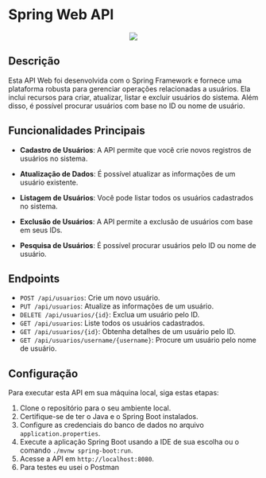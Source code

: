 # Spring Web API
<p align="center">
  <img src="https://springframework.guru/wp-content/uploads/2015/02/spring-framework-project-logo.png">
</p>

## Descrição

Esta API Web foi desenvolvida com o Spring Framework e fornece uma plataforma robusta para gerenciar operações relacionadas a usuários. Ela inclui recursos para criar, atualizar, listar e excluir usuários do sistema. Além disso, é possível procurar usuários com base no ID ou nome de usuário.

## Funcionalidades Principais

- **Cadastro de Usuários**: A API permite que você crie novos registros de usuários no sistema.

- **Atualização de Dados**: É possível atualizar as informações de um usuário existente.

- **Listagem de Usuários**: Você pode listar todos os usuários cadastrados no sistema.

- **Exclusão de Usuários**: A API permite a exclusão de usuários com base em seus IDs.

- **Pesquisa de Usuários**: É possível procurar usuários pelo ID ou nome de usuário.

## Endpoints

- `POST /api/usuarios`: Crie um novo usuário.
- `PUT /api/usuarios`: Atualize as informações de um usuário.
- `DELETE /api/usuarios/{id}`: Exclua um usuário pelo ID.
- `GET /api/usuarios`: Liste todos os usuários cadastrados.
- `GET /api/usuarios/{id}`: Obtenha detalhes de um usuário pelo ID.
- `GET /api/usuarios/username/{username}`: Procure um usuário pelo nome de usuário.

## Configuração

Para executar esta API em sua máquina local, siga estas etapas:

1. Clone o repositório para o seu ambiente local.
2. Certifique-se de ter o Java e o Spring Boot instalados.
3. Configure as credenciais do banco de dados no arquivo `application.properties`.
4. Execute a aplicação Spring Boot usando a IDE de sua escolha ou o comando `./mvnw spring-boot:run`.
5. Acesse a API em `http://localhost:8080`.
6. Para testes eu usei o Postman
